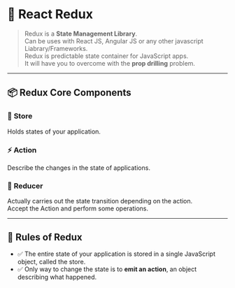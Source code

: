 # 🌟 React Redux

> Redux is a **State Management Library**.  
> Can be uses with React JS, Angular JS or any other javascript Liabrary/Frameworks.  
> Redux is predictable state container for JavaScript apps.  
> It will have you to overcome with the **prop drilling** problem.

---

## 📦 Redux Core Components

### 🏪 **Store**  
Holds states of your application.

### ⚡ **Action**  
Describe the changes in the state of applications.

### 🔁 **Reducer**  
Actually carries out the state transition depending on the action.  
Accept the Action and perform some operations.

---

## 📜 Rules of Redux

* ✅ The entire state of your application is stored in a single JavaScript object, called the store.  
* ✅ Only way to change the state is to **emit an action**, an object describing what happened.
